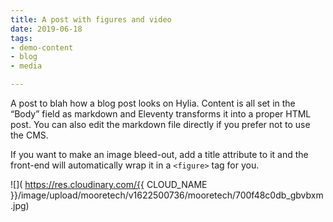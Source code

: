 ```yaml
---
title: A post with figures and video
date: 2019-06-18
tags:
- demo-content
- blog
- media

---
```

A post to blah how a blog post looks on Hylia. Content is all set in the
“Body” field as markdown and Eleventy transforms it into a proper HTML post. You
can also edit the markdown file directly if you prefer not to use the CMS.

If you want to make an image bleed-out, add a title attribute to it and the front-end will automatically wrap it in a `<figure>` tag for you.

![]( https://res.cloudinary.com/{{ CLOUD_NAME }}/image/upload/mooretech/v1622500736/mooretech/700f48c0db_gbvbxm.jpg)